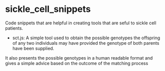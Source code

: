 # sickle_cell_snippets
Code snippets that are helpful in creating tools that are seful to sickle cell patients.



* sct.js: A simple tool used to obtain the possible genotypes the offspring of any two individuals may have provided the genotype of both parents have been supplied.

It also presents the possible genotypes in a human readable format and gives a simple advice based on the outcome of the matching process



